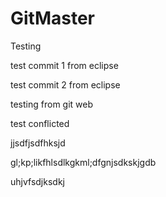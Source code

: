 GitMaster
=========

Testing 

test commit 1 from eclipse

test commit 2 from eclipse

testing from git web

test conflicted

jjsdfjsdfhksjd



gl;kp;likfhlsdlkgkml;dfgnjsdkskjgdb

uhjvfsdjksdkj

